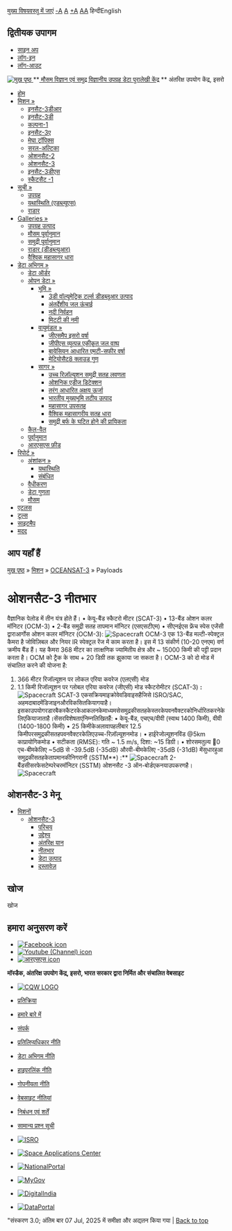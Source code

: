 [मुख्य विषयवस्तु में जाएं](https://www.mosdac.gov.in/oceansat-3-payloads?language=hi#main-content "Skip to main Content")
[-A](javascript:;) [A](javascript:;) [+A](javascript:;)
[A](javascript:drupalHighContrast.enableStyles\(\))[A](javascript:drupalHighContrast.disableStyles\(\))
हिन्दीEnglish
## द्वितीयक उपागम
  * [साइन अप](https://www.mosdac.gov.in/internal/registration?language=hi)
  * [लॉग-इन](https://www.mosdac.gov.in/internal/uops?language=hi)
  * [लॉग-आउट](https://www.mosdac.gov.in/internal/logout?language=hi)

[ ![मुख पृष्ठ](https://www.mosdac.gov.in/sites/default/files/mosdac_small.png) ](https://www.mosdac.gov.in/?language=hi "मुख पृष्ठ")
**[ मौसम विज्ञान एवं समुद्र विज्ञानीय उपग्रह डेटा पुरालेखी केंद्र](https://www.mosdac.gov.in/?language=hi "मुख पृष्ठ") **
अंतरिक्ष उपयोग केंद्र, इसरो 
  * [होम](https://www.mosdac.gov.in/?language=hi)
  * [मिशन »](https://www.mosdac.gov.in/oceansat-3-payloads?language=hi)
    * [इनसैट-3डीआर](https://www.mosdac.gov.in/insat-3dr?language=hi)
    * [इनसैट-3डी](https://www.mosdac.gov.in/insat-3d?language=hi)
    * [कल्पना-1](https://www.mosdac.gov.in/kalpana-1?language=hi)
    * [इनसैट-3ए](https://www.mosdac.gov.in/insat-3a?language=hi)
    * [मेघा ट्रॉपिक्स](https://www.mosdac.gov.in/megha-tropiques?language=hi)
    * [सरल-अल्टिका](https://www.mosdac.gov.in/saral-altika?language=hi)
    * [ओशनसैट-2](https://www.mosdac.gov.in/oceansat-2?language=hi)
    * [ओशनसैट-3](https://www.mosdac.gov.in/oceansat-3?language=hi)
    * [इनसैट-3डीएस](https://www.mosdac.gov.in/insat-3ds?language=hi)
    * [स्कैटसैट -1](https://www.mosdac.gov.in/scatsat-1?language=hi)
  * [सूची »](https://www.mosdac.gov.in/oceansat-3-payloads?language=hi)
    * [उपग्रह](https://www.mosdac.gov.in/internal/catalog-satellite?language=hi)
    * [यथास्थिति (एडब्ल्यूएस)](https://www.mosdac.gov.in/internal/catalog-insitu?language=hi)
    * [राडार](https://www.mosdac.gov.in/internal/catalog-radar?language=hi)
  * [Galleries »](https://www.mosdac.gov.in/oceansat-3-payloads?language=hi)
    * [ उपग्रह उत्पाद](https://www.mosdac.gov.in/internal/gallery?language=hi)
    * [मौसम पूर्वानुमान](https://www.mosdac.gov.in/internal/gallery/weather?language=hi)
    * [समुद्री पूर्वानुमान](https://www.mosdac.gov.in/internal/gallery/ocean?language=hi)
    * [राडार (डीडब्ल्यूआर)](https://www.mosdac.gov.in/internal/gallery/dwr?language=hi)
    * [वैश्विक महासागर धारा](https://www.mosdac.gov.in/internal/gallery/current?language=hi)
  * [डेटा अभिगम »](https://www.mosdac.gov.in/oceansat-3-payloads?language=hi)
    * [डेटा ऑर्डर](https://www.mosdac.gov.in/internal/uops?language=hi)
    * [ओपन डेटा »](https://www.mosdac.gov.in/oceansat-3-payloads?language=hi)
      * [भूमि »](https://www.mosdac.gov.in/oceansat-3-payloads?language=hi)
        * [3डी वॉल्यूमेट्रिक टर्ल्स डीडब्लूआर उत्पाद](https://www.mosdac.gov.in/3d-volumetric-terls-dwrproduct?language=hi)
        * [अंतर्देशीय जल ऊंचाई](https://www.mosdac.gov.in/inland-water-height?language=hi)
        * [नदी निर्वहन](https://www.mosdac.gov.in/river-discharge?language=hi)
        * [मिटटी की नमी](https://www.mosdac.gov.in/soil-moisture-0?language=hi)
      * [वायुमंडल »](https://www.mosdac.gov.in/oceansat-3-payloads?language=hi)
        * [जीएसमैप इसरो वर्षा](https://www.mosdac.gov.in/gsmap-isro-rain?language=hi)
        * [जीपीएस व्युत्पन्न एकीकृत जल वाष्प](https://www.mosdac.gov.in/gps-derived-integrated-water-vapour?language=hi)
        * [बायेसियन आधारित एमटी-सफीर वर्षा](https://www.mosdac.gov.in/bayesian-based-mt-saphir-rainfall?language=hi)
        * [मेटियोसैट8 क्लाउड गुण](https://www.mosdac.gov.in/meteosat8-cloud-properties?language=hi)
      * [सागर »](https://www.mosdac.gov.in/oceansat-3-payloads?language=hi)
        * [उच्च रिज़ॉल्यूशन समुद्री सतह लवणता](https://www.mosdac.gov.in/high-resolution-sea-surface-salinity?language=hi)
        * [ओशनिक एडीज डिटेक्शन](https://www.mosdac.gov.in/oceanic-eddies-detection?language=hi)
        * [तरंग आधारित अक्षय ऊर्जा](https://www.mosdac.gov.in/wave-based-renewable-energy?language=hi)
        * [भारतीय मुख्यभूमि तटीय उत्पाद](https://www.mosdac.gov.in/indian-mainland-coastal-product?language=hi)
        * [महासागर उपसतह](https://www.mosdac.gov.in/global-ocean-surface-current?language=hi)
        * [वैश्विक महासागरीय सतह धारा](https://www.mosdac.gov.in/ocean-subsurface?language=hi)
        * [समुद्री बर्फ के घटित होने की प्रायिकता](https://www.mosdac.gov.in/sea-ice-occurrence-probability?language=hi)
    * [कैल-वैल](https://www.mosdac.gov.in/internal/calval-data?language=hi)
    * [पूर्वानुमान](https://www.mosdac.gov.in/internal/forecast-menu?language=hi)
    * [ आरएसएस फ़ीड](https://www.mosdac.gov.in/rss-feed?language=hi "
आरएसएस फ़ीड")
  * [रिपोर्ट »](https://www.mosdac.gov.in/oceansat-3-payloads?language=hi)
    * [अंशांकन »](https://www.mosdac.gov.in/oceansat-3-payloads?language=hi)
      * [यथास्थिति](https://www.mosdac.gov.in/insitu?language=hi)
      * [संबंधित](https://www.mosdac.gov.in/calibration-reports?language=hi)
    * [वैधीकरण](https://www.mosdac.gov.in/validation-reports?language=hi)
    * [डेटा गुणता](https://www.mosdac.gov.in/data-quality?language=hi)
    * [मौसम](https://www.mosdac.gov.in/weather-reports?language=hi)
  * [एटलस](https://www.mosdac.gov.in/atlases?language=hi)
  * [टूल्स](https://www.mosdac.gov.in/tools?language=hi)
  * [साइटमैप](https://www.mosdac.gov.in/sitemap?language=hi)
  * [मदद](https://www.mosdac.gov.in/help?language=hi)


## आप यहाँ हैं
[मुख पृष्ठ](https://www.mosdac.gov.in/?language=hi) » [मिशन](https://www.mosdac.gov.in/oceansat-3-payloads?language=hi) » [OCEANSAT-3](https://www.mosdac.gov.in/oceansat-3?language=hi) » Payloads
# ओशनसैट-3 नीतभार
वैज्ञानिक पेलोड में तीन यंत्र होते हैं।
• केयू-बैंड स्कैटरो मीटर (SCAT-3)
• 13-बैंड ओशन कलर मॉनिटर (OCM-3)
• 2-बैंड समुद्री सतह तापमान मॉनिटर (एसएसटीएम)
• सीएनईएस फ्रेंच स्पेस एजेंसी द्वाराआर्गोस
ओशन कलर मॉनिटर (OCM-3):
![Spacecraft](https://www.mosdac.gov.in/images/os3ocm_payload.jpg)
OCM-3 एक 13-बैंड मल्टी-स्पेक्ट्रल कैमरा है जोविज़िबल और नियर IR स्पेक्ट्रल रेंज में काम करता है। इस में 13 संकीर्ण (10-20 एनएम) वर्ण क्रमीय बैंड हैं। यह कैमरा 368 मीटर का तात्क्षणिक ज्यामितीय क्षेत्र और ~ 15000 किमी की पट्टी प्रदान करता है। OCM को ट्रैक के साथ + 20 डिग्री तक झुकाया जा सकता है। OCM-3 को दो मोड में संचालित करने की योजना है:
1. 366 मीटर रिजॉल्यूशन पर लोकल एरिया कवरेज (एलएसी) मोड
2. 1.1 किमी रिजॉल्यूशन पर ग्लोबल एरिया कवरेज (जीएसी) मोड
स्कैटरोमीटर (SCAT-3) **:**
![Spacecraft](https://www.mosdac.gov.in/images/os3_scat_payload.jpg)
SCAT-3 एकसक्रियमाइक्रोवेवडिवाइसहैजिसे ISRO/SAC, अहमदाबादमेंडिजाइनऔरविकसितकियागयाहै।इसकाउपयोगरडारबैकस्कैटरकेआकलनकेमाध्यमसेसमुद्रकीसतहकेस्तरकेपवनवैक्टरकोनिर्धारितकरनेकेलिएकियाजाताहै।सेंसरविशेषताएंनिम्नलिखितहैं:
• केयू-बैंड, एचएच/वीवी (स्वाथ 1400 किमी), वीवी (1400-1800 किमी)
• 25 किमीकेअलावापहलीबार 12.5 किमीपरसमुद्रकीसतहपवनवैक्टरकेलिएउच्च-रिज़ॉल्यूशनमोड।
• हाईरेजोल्यूशनविंड @5km काप्रायोगिकमोड
• सटीकता (RMSE): गति ~ 1.5 m/s, दिशा: ~15 डिग्री।
• शोरसमतुल्य 0 एच-बीमकेलिए ~5dB से -39.5dB (-35dB) औरवी-बीमकेलिए -35dB (-31dB) मेंसुधारहुआ
समुद्रकीसतहकेतापमानकीनिगरानी (SSTM**) :**
![Spacecraft](https://www.mosdac.gov.in/images/os3_sstm_payload.jpg)
2-बैंडसीसरफेसटेम्परेचरमॉनिटर (SSTM) ओशनसैट -3 ऑन-बोर्डएकनयाउपकरणहै।
![Spacecraft](https://www.mosdac.gov.in/images/os3_sstm_spec.jpg)
## ओशनसैट-3 मेनू
  * [मिशनों](https://www.mosdac.gov.in/oceansat-3-payloads?language=hi)
    * [ओशनसैट-3](https://www.mosdac.gov.in/oceansat-3?language=hi)
      * [परिचय](https://www.mosdac.gov.in/oceansat-3-introduction?language=hi)
      * [उद्देश्य](https://www.mosdac.gov.in/oceansat-3-objectives?language=hi)
      * [अंतरिक्ष यान](https://www.mosdac.gov.in/oceansat-3-spacecraft?language=hi)
      * [नीतभार](https://www.mosdac.gov.in/oceansat-3-payloads?language=hi)
      * [डेटा उत्पाद](https://www.mosdac.gov.in/internal/catalog-oceansat3?language=hi)
      * [दस्तावेज़](https://www.mosdac.gov.in/oceansat3-references?language=hi)


## खोज
खोज 
## हमारा अनुसरण करें
  * [![Facebook icon](https://www.mosdac.gov.in/sites/all/modules/social_media_links/libraries/elegantthemes/PNG/facebook.png)](https://www.facebook.com/mosdac.sac.isro "Facebook")
  * [![Youtube \(Channel\) icon](https://www.mosdac.gov.in/sites/all/modules/social_media_links/libraries/elegantthemes/PNG/youtube.png)](http://www.youtube.com/channel/UCDVkai9WIgY2ZgrlF_08Yeg "Youtube \(Channel\)")
  * [![आरएसएस icon](https://www.mosdac.gov.in/sites/all/modules/social_media_links/libraries/elegantthemes/PNG/rss.png)](https://www.mosdac.gov.in/?language=hirss.xml "आरएसएस")


**मॉस्डैक, अंतरिक्ष उपयोग केंद्र, इसरो, भारत सरकार द्वारा निर्मित और संचालित वेबसाइट**
  * [![CQW LOGO](https://www.mosdac.gov.in/docs/cqw_logo.gif)](https://www.mosdac.gov.in/docs/STQC.pdf "Quality Certificate")


  * [प्रतिक्रिया](https://www.mosdac.gov.in/mosdac-feedback?language=hi)
  * [हमारे बारे में](https://www.mosdac.gov.in/about-us?language=hi)
  * [संपर्क](https://www.mosdac.gov.in/contact-us?language=hi)
  * [प्रतिलिप्यधिकार नीति](https://www.mosdac.gov.in/node/1268?language=hi)
  * [डेटा अभिगम नीति](https://www.mosdac.gov.in/node/1267?language=hi)
  * [हाइपरलिंक नीति](https://www.mosdac.gov.in/node/1269?language=hi)
  * [गोपनीयता नीति](https://www.mosdac.gov.in/node/1270?language=hi)
  * [वेबसाइट नीतियां](https://www.mosdac.gov.in/website-policies?language=hi)
  * [निबंधन एवं शर्तें](https://www.mosdac.gov.in/node/1271?language=hi)
  * [सामान्य प्रश्न सूची](https://www.mosdac.gov.in/faq-page?language=hi)


  * [![ISRO](https://www.mosdac.gov.in/sites/default/files/styles/thumbnail/public/logo-transparent.png?itok=IUS20l-w)](http://www.isro.gov.in)
  * [![Space Applications Center](https://www.mosdac.gov.in/sites/default/files/styles/thumbnail/public/saclogo.png?itok=_Jv4AuIn)](http://www.sac.gov.in)
  * [![NationalPortal](https://www.mosdac.gov.in/sites/default/files/styles/thumbnail/public/india-gov_0.png?itok=yssAPH3m)](http://www.india.gov.in)
  * [![MyGov](https://www.mosdac.gov.in/sites/default/files/styles/thumbnail/public/mygov_0.png?itok=Po-dzdT3)](http://mygov.in/)
  * [![DigitalIndia](https://www.mosdac.gov.in/sites/default/files/styles/thumbnail/public/digital-india_0.png?itok=ntlP7atE)](http://www.digitalindia.gov.in/)
  * [![DataPortal](https://www.mosdac.gov.in/sites/default/files/styles/thumbnail/public/data-gov.png?itok=qYA78FgB)](http://data.gov.in)


"संस्करण 3.0; अंतिम बार 07 Jul, 2025 में समीक्षा और अद्यतन किया गया | 
[](https://www.mosdac.gov.in/oceansat-3-payloads?language=hi "Previous")[](https://www.mosdac.gov.in/oceansat-3-payloads?language=hi "अगला")
[](https://www.mosdac.gov.in/oceansat-3-payloads?language=hi)
[](https://www.mosdac.gov.in/oceansat-3-payloads?language=hi "Previous")[](https://www.mosdac.gov.in/oceansat-3-payloads?language=hi "अगला")
[](https://www.mosdac.gov.in/oceansat-3-payloads?language=hi "Close")[](https://www.mosdac.gov.in/oceansat-3-payloads?language=hi)[](https://www.mosdac.gov.in/oceansat-3-payloads?language=hi)[](https://www.mosdac.gov.in/oceansat-3-payloads?language=hi "Pause Slideshow")[](https://www.mosdac.gov.in/oceansat-3-payloads?language=hi "Play Slideshow")
[Back to top](https://www.mosdac.gov.in/oceansat-3-payloads?language=hi#top)
